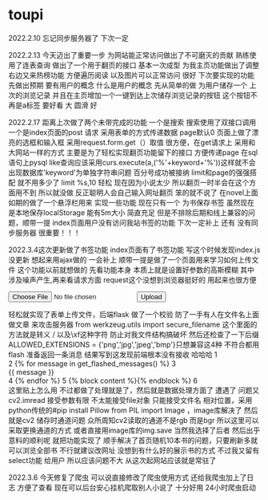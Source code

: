 # toupi

2022.2.10 忘记同步服务器了 下次一定

2022.2.13 今天迈出了重要一步 为网站能正常访问做出了不可磨灭的贡献 熟练使用了连表查询 做出了一个用于翻页的接口 基本一次成型 
为我主页功能做出了调整 右边又来热榜功能 方便遍历阅读 以及图片可以正常访问 很好 下次要实现的功能先做出预期 要有用户的概念 什么是用户的概念 先从简单的做 为用户储存一个 上次的浏览记录 并且在主页增加一个一键到达上次储存浏览记录的按钮 这个按钮不再是a标签 要好看 大 圆滑 好 

2022.2.17 距离上次做了两个未带完成的功能 一个是搜索 搜索使用了双接口调用 一个是index页面的post 请求 采用表单的方式传递数据 page默认0 页面上做了漂亮的选框和输入框 采用request.form.get（）取值
很方便，在get请求上 采用和大网站一样的方式 主要是为了轻松实现翻页功能留下的接口 方便传递page 在sql语句上pysql like查询应该采用curs.execute(a,('%'+keyword+'%'))这样就不会出现数据库'keyword’为单独字符串问题 百分号成功被接纳 limit和page的强强搭配 就不用多少了 limit %s,10 轻松 现在因为小说太少 所以翻页一时半会在这个方面用不到 所以就没做 反正聪明人会自己输入网址翻页 笨的就不说了
 在novel上面如期的做了一个悬浮栏用来 实现一些功能 现在只有一个 为书保存书签 虽然现在是本地保存localStorage 能有5m大小 简直充足 但是不排除后期和线上兼容的问题，顺带一提 index页面用户没有访问我站书签的功能 下次一定补上 还有 没有同步服务器 很重要！！！
 
 2022.3.4这次更新做了书签功能 index页面有了书签功能 写这个时候发现index.js没更新 想起来用ajax做的 一会补上 顺带一提是做了一个页面用来学习如何上传文件 这个功能以前就想做的 先看功能本身 本质上就是设置好参数的高斯模糊 其中涉及噪声产生,再来看请求方面 request这个没想到浏览器挺好的 用起来也很方便  
 <form method='post' enctype=multipart/form-data action="/upload">
  <input type=file name=file>
  <input type=submit value=Upload>
</form>
轻松就实现了表单上传文件，后端flask 做了一个校验 防了一手有人在文件名上面做文章 来攻击服务器 from werkzeug.utils import secure_filename 这个里面的方法就是转义 / 以及\xf这种字符 防止对我文件结构搞破坏 然后还检查了一下后缀ALLOWED_EXTENSIONS = {'png','jpg','jpeg','bmp'}只想兼容这4种 不符合都用flash 准备返回一条消息 结果写到这发现前端根本没有接收 哈哈哈
1 <main>
2     {% for message in get_flashed_messages() %}
3         <div class="alert">{{ message }}</div>
4     {% endfor %}
5     {% block content %}{% endblock %}
6 </main>
这里贴上怎么用 不过都做了处理就是了，然后就是数据处理方面了 遭遇了 问题又cv2.imread 接受参数有限 不太能接受file对象 只能接受文件名 相对位置，采用python传统的#pip install Pillow
from PIL import Image ，image库解决了 然后就是cv2 储存时通道问题 众所周知cv2读取的通道不是rgb 而是bgr 所以这里可以采取更换通道的方式 或者直接用image库的img.save 当然我选择了后者 然后出乎意料的顺利呢 就把功能实现了 顺手解决了首页随机10本书的问题，只要刷新多就可以浏览全部书 不行就建议改网址 没想到有什么好的展示书的方式 不过我又留有select功能 给用户 所以应该问题不大 从这次起网站应该就是常驻了

2022.3.6 今天修复了爬虫 可以说直接修改了爬虫使用方式 还给我爬虫加上了日志 方便了查看 现在可以后台安心挂机爬取别人小说了 十分好用 24小时爬虫启动
